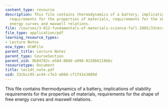 ```yaml
---
content_type: resource
description: This file contains thermodynamics of a battery, implications of stability
  requirements for the properties of materials, requirements for the shape of free
  energy curves and maxwell relations.
file: /courses/3-012-fundamentals-of-materials-science-fall-2005/33cbcc95ac44c7e3a60dcf1f41e3689d_lec14t_note.pdf
file_type: application/pdf
learning_resource_types:
- Lecture Notes
ocw_type: OCWFile
parent_title: Lecture Notes
parent_type: CourseSection
parent_uid: 9b84782c-e584-0689-a998-0228b6218bbc
resourcetype: Document
title: lec14t_note.pdf
uid: 33cbcc95-ac44-c7e3-a60d-cf1f41e3689d
---
```

This file contains thermodynamics of a battery, implications of stability requirements for the properties of materials, requirements for the shape of free energy curves and maxwell relations.


